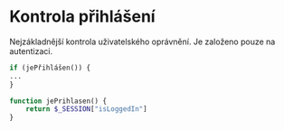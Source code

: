 # Kontrola přihlášení
Nejzákladnější kontrola uživatelského oprávnění. 
Je založeno pouze na autentizaci. 



```php
if (jePřihlášen()) {
...
}
````

```php
function jePrihlasen() {
    return $_SESSION["isLoggedIn"]
}
````
